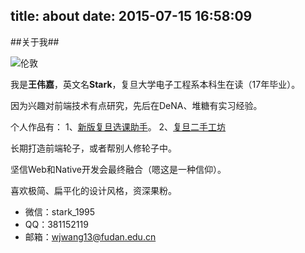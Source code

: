 title: about
date: 2015-07-15 16:58:09
---
##关于我##

![伦敦][1]

我是**王伟嘉**，英文名**Stark**，复旦大学电子工程系本科生在读（17年毕业）。

因为兴趣对前端技术有点研究，先后在DeNA、堆糖有实习经验。

个人作品有：
1、[新版复旦选课助手][2]。
2、[复旦二手工坊][3]

长期打造前端轮子，或者帮别人修轮子中。

坚信Web和Native开发会最终融合（嗯这是一种信仰）。

喜欢极简、扁平化的设计风格，资深果粉。

 - 微信：stark_1995
 - QQ：381152119
 - 邮箱：wjwang13@fudan.edu.cn


  [1]: http://img.blog.csdn.net/20150718162638302
  [2]: http://stu.fudan.edu.cn/xk
  [3]: http://fudan.market/